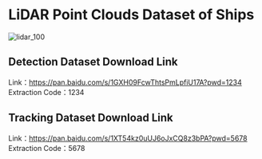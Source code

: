 # LiDAR Point Clouds Dataset of Ships
![lidar_100](https://github.com/zqy411470859/ship_dataset/assets/110621404/fe30c62c-fcae-4164-8c96-51865019b4b5)


## Detection Dataset Download Link
Link：https://pan.baidu.com/s/1GXH09FcwThtsPmLpfiU17A?pwd=1234 
<br>Extraction Code：1234 
## Tracking Dataset Download Link
Link：https://pan.baidu.com/s/1XT54kz0uUJ6oJxCQ8z3bPA?pwd=5678 
<br>Extraction Code：5678 





